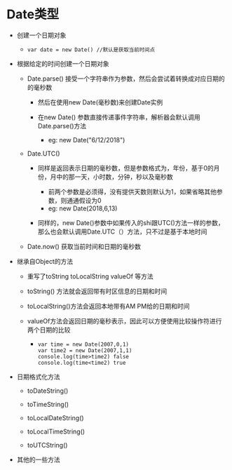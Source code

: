 # Date类型

* 创建一个日期对象
  * ```
    var date = new Date() //默认是获取当前时间点
    ```
* 根据给定的时间创建一个日期对象

  * Date.parse\(\) 接受一个字符串作为参数，然后会尝试着转换成对应日期的的毫秒数

    * 然后在使用new Date\(毫秒数\)来创建Date实例

    * 在new Date\(\) 参数直接传递事件字符串，解析器会默认调用Date.parse\(\)方法

      * eg: new Date\("6/12/2018"\)

  * Date.UTC\(\)

    * 同样是返回表示日期的毫秒数，但是参数格式为，年份，基于0的月份，月中的那一天，小时数，分钟，秒以及毫秒数

      * 前两个参数是必须得，没有提供天数则默认为1，如果省略其他参数，则通通假设为0
      * eg: new Date\(2018,6,13\)

    * 同样的，new Date\(\)参数中如果传入的shi跟UTC\(\)方法一样的参数，那么也会默认调用Date.UTC（）方法，只不过是基于本地时间

  * Date.now\(\) 获取当前时间和日期的毫秒数

* 继承自Object的方法

  * 重写了toString toLocalString valueOf 等方法

  * toString\(\) 方法就会返回带有时区信息的日期和时间

  * toLocalString\(\)方法会返回本地带有AM PM给的日期和时间

  * valueOf方法会返回日期的毫秒表示，因此可以方便使用比较操作符进行两个日期的比较

    * ```
      var time = new Date(2007,0,1)
      var time2 = new Date(2007,1,1)
      console.log(time>time2) false
      console.log(time<time2) true
      ```

* 日期格式化方法

  * toDateString\(\)

  * toTimeString\(\)

  * toLocalDateString\(\)

  * toLocalTimeString\(\)

  * toUTCString\(\)

* 其他的一些方法



